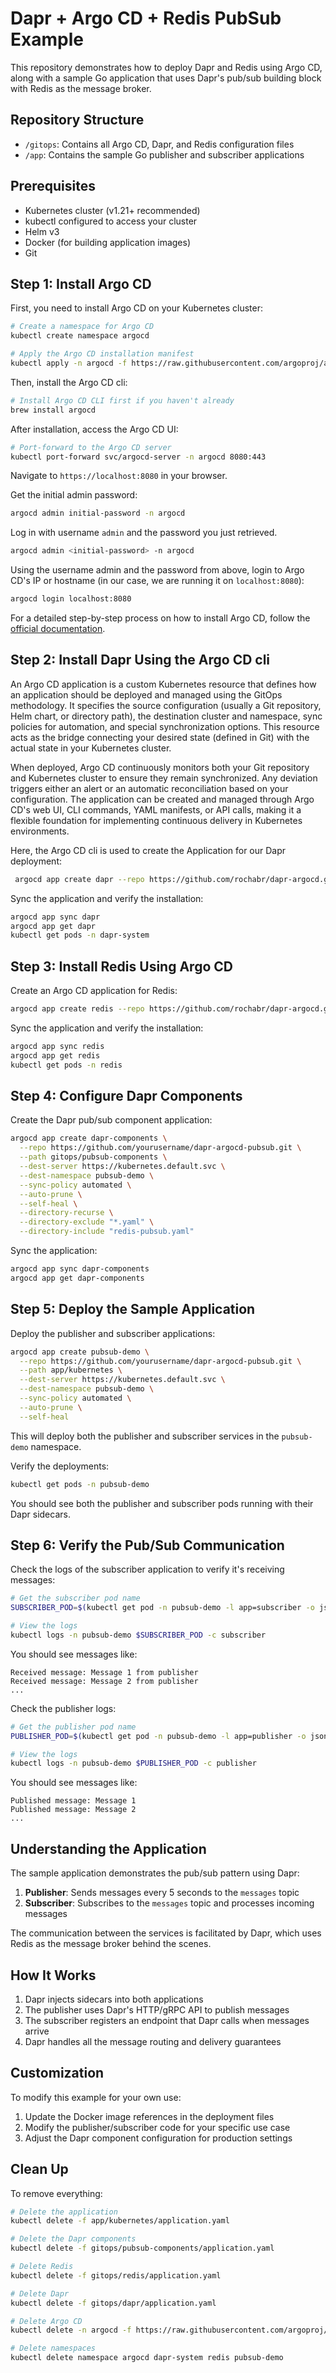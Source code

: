 # Dapr + Argo CD + Redis PubSub Example

This repository demonstrates how to deploy Dapr and Redis using Argo CD, along with a sample Go application that uses Dapr's pub/sub building block with Redis as the message broker.

## Repository Structure

- `/gitops`: Contains all Argo CD, Dapr, and Redis configuration files
- `/app`: Contains the sample Go publisher and subscriber applications

## Prerequisites

- Kubernetes cluster (v1.21+ recommended)
- kubectl configured to access your cluster
- Helm v3
- Docker (for building application images)
- Git

## Step 1: Install Argo CD

First, you need to install Argo CD on your Kubernetes cluster:

```bash
# Create a namespace for Argo CD
kubectl create namespace argocd

# Apply the Argo CD installation manifest
kubectl apply -n argocd -f https://raw.githubusercontent.com/argoproj/argo-cd/stable/manifests/install.yaml
```

Then, install the Argo CD cli:

```bash
# Install Argo CD CLI first if you haven't already
brew install argocd
```

After installation, access the Argo CD UI:

```bash
# Port-forward to the Argo CD server
kubectl port-forward svc/argocd-server -n argocd 8080:443
```

Navigate to `https://localhost:8080` in your browser.

Get the initial admin password:

```bash
argocd admin initial-password -n argocd
```

Log in with username `admin` and the password you just retrieved.

```bash
argocd admin <initial-password> -n argocd
```

Using the username admin and the password from above, login to Argo CD's IP or hostname (in our case, we are running it on `localhost:8080`):

```bash
argocd login localhost:8080
```

For a detailed step-by-step process on how to install Argo CD, follow the [official documentation](https://argo-cd.readthedocs.io/en/stable/getting_started/).

## Step 2: Install Dapr Using the Argo CD cli

An Argo CD application is a custom Kubernetes resource that defines how an application should be deployed and managed using the GitOps methodology. It specifies the source configuration (usually a Git repository, Helm chart, or directory path), the destination cluster and namespace, sync policies for automation, and special synchronization options. This resource acts as the bridge connecting your desired state (defined in Git) with the actual state in your Kubernetes cluster.

When deployed, Argo CD continuously monitors both your Git repository and Kubernetes cluster to ensure they remain synchronized. Any deviation triggers either an alert or an automatic reconciliation based on your configuration. The application can be created and managed through Argo CD's web UI, CLI commands, YAML manifests, or API calls, making it a flexible foundation for implementing continuous delivery in Kubernetes environments.

Here, the Argo CD cli is used to create the Application for our Dapr deployment:

```bash
 argocd app create dapr --repo https://github.com/rochabr/dapr-argocd.git --path gitops/dapr --dest-server https://kubernetes.default.svc --dest-namespace default
```

Sync the application and verify the installation:

```bash
argocd app sync dapr
argocd app get dapr
kubectl get pods -n dapr-system
```

## Step 3: Install Redis Using Argo CD

Create an Argo CD application for Redis:

```bash
argocd app create redis --repo https://github.com/rochabr/dapr-argocd.git --path gitops/redis --dest-server https://kubernetes.default.svc --dest-namespace default
```

Sync the application and verify the installation:

```bash
argocd app sync redis
argocd app get redis
kubectl get pods -n redis
```

## Step 4: Configure Dapr Components

Create the Dapr pub/sub component application:

```bash
argocd app create dapr-components \
  --repo https://github.com/yourusername/dapr-argocd-pubsub.git \
  --path gitops/pubsub-components \
  --dest-server https://kubernetes.default.svc \
  --dest-namespace pubsub-demo \
  --sync-policy automated \
  --auto-prune \
  --self-heal \
  --directory-recurse \
  --directory-exclude "*.yaml" \
  --directory-include "redis-pubsub.yaml"
```

Sync the application:

```bash
argocd app sync dapr-components
argocd app get dapr-components
```

## Step 5: Deploy the Sample Application

Deploy the publisher and subscriber applications:

```bash
argocd app create pubsub-demo \
  --repo https://github.com/yourusername/dapr-argocd-pubsub.git \
  --path app/kubernetes \
  --dest-server https://kubernetes.default.svc \
  --dest-namespace pubsub-demo \
  --sync-policy automated \
  --auto-prune \
  --self-heal
```

This will deploy both the publisher and subscriber services in the `pubsub-demo` namespace.

Verify the deployments:

```bash
kubectl get pods -n pubsub-demo
```

You should see both the publisher and subscriber pods running with their Dapr sidecars.

## Step 6: Verify the Pub/Sub Communication

Check the logs of the subscriber application to verify it's receiving messages:

```bash
# Get the subscriber pod name
SUBSCRIBER_POD=$(kubectl get pod -n pubsub-demo -l app=subscriber -o jsonpath='{.items[0].metadata.name}')

# View the logs
kubectl logs -n pubsub-demo $SUBSCRIBER_POD -c subscriber
```

You should see messages like:
```
Received message: Message 1 from publisher
Received message: Message 2 from publisher
...
```

Check the publisher logs:

```bash
# Get the publisher pod name
PUBLISHER_POD=$(kubectl get pod -n pubsub-demo -l app=publisher -o jsonpath='{.items[0].metadata.name}')

# View the logs
kubectl logs -n pubsub-demo $PUBLISHER_POD -c publisher
```

You should see messages like:
```
Published message: Message 1
Published message: Message 2
...
```

## Understanding the Application

The sample application demonstrates the pub/sub pattern using Dapr:

1. **Publisher**: Sends messages every 5 seconds to the `messages` topic
2. **Subscriber**: Subscribes to the `messages` topic and processes incoming messages

The communication between the services is facilitated by Dapr, which uses Redis as the message broker behind the scenes.

## How It Works

1. Dapr injects sidecars into both applications
2. The publisher uses Dapr's HTTP/gRPC API to publish messages
3. The subscriber registers an endpoint that Dapr calls when messages arrive
4. Dapr handles all the message routing and delivery guarantees

## Customization

To modify this example for your own use:

1. Update the Docker image references in the deployment files
2. Modify the publisher/subscriber code for your specific use case
3. Adjust the Dapr component configuration for production settings

## Clean Up

To remove everything:

```bash
# Delete the application
kubectl delete -f app/kubernetes/application.yaml

# Delete the Dapr components
kubectl delete -f gitops/pubsub-components/application.yaml

# Delete Redis
kubectl delete -f gitops/redis/application.yaml

# Delete Dapr
kubectl delete -f gitops/dapr/application.yaml

# Delete Argo CD
kubectl delete -n argocd -f https://raw.githubusercontent.com/argoproj/argo-cd/v2.8.0/manifests/install.yaml

# Delete namespaces
kubectl delete namespace argocd dapr-system redis pubsub-demo
```